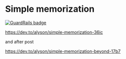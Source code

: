 # Simple memorization

[![GuardRails badge](https://badges.production.guardrails.io/shtakai/simple-smile.svg)](https://www.guardrails.io)

https://dev.to/alyson/simple-memorization-36ic

and after post

https://dev.to/alyson/simple-memorization-beyond-17b7
